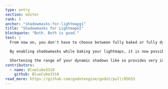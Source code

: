 ```yaml
---
type: entry
section: editor
rank: 5
anchor: "shadowmasks-for-lightmapgi"
title: "Shadowmasks for LightmapGI"
blockquote: "Both. Both is good."
text: |
  From now on, you don't have to choose between fully baked or fully dynamic shadows anymore when using LightmapGI.

  By enabling shadowmasks while baking your lightmaps, it is now possible to use static shadows in the distance and dynamic shadows up close. The lower resolutions far away will save precious resources, while the level of detail close to the player is not impacted.

  Shortening the range of your dynamic shadows like so provides very important optimization, especially for mobile applications.
contributors:
  - name: BlueCube3310
    github: BlueCube3310
read_more: https://github.com/godotengine/godot/pull/85653
---
```

